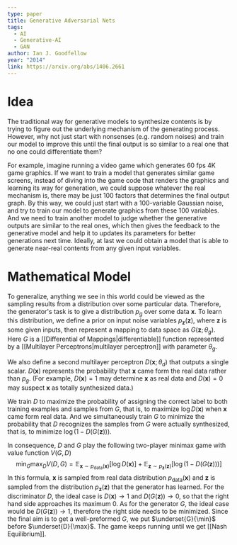 ```yaml
---
type: paper
title: Generative Adversarial Nets
tags:
  - AI
  - Generative-AI
  - GAN
author: Ian J. Goodfellow
year: "2014"
link: https://arxiv.org/abs/1406.2661
---
```

# Idea
The traditional way for generative models to synthesize contents is by trying to figure out the underlying mechanism of the generating process. However, why not just start with nonsenses (e.g. random noises) and train our model to improve this until the final output is so similar to a real one that no one could differentiate them?

For example, imagine running a video game which generates 60 fps 4K game graphics. If we want to train a model that generates similar game screens, instead of diving into the game code that renders the graphics and learning its way for generation, we could suppose whatever the real mechanism is, there may be just $100$ factors that determines the final output graph. By this way, we could just start with a $100$-variable Gaussian noise, and try to train our model to generate graphics from these $100$ variables. And we need to train another model to judge whether the generative outputs are similar to the real ones, which then gives the feedback to the generative model and help it to updates its parameters for better generations next time. Ideally, at last we could obtain a model that is able to generate near-real contents from any given input variables.

# Mathematical Model
To generalize, anything we see in this world could be viewed as the sampling results from a distribution over some particular data. Therefore, the generator's task is to give a distribution $p_g$ over some data $\boldsymbol x$. To learn this distribution, we define a prior on input noise variables $p_{\boldsymbol z}(\boldsymbol z)$, where $\boldsymbol z$ is some given inputs, then represent a mapping to data space as $G(\boldsymbol z;\theta_g)$. Here $G$ is a [[Differential of Mappings|differentiable]] function represented by a [[Multilayer Perceptrons|multilayer perceptron]] with parameter $\theta_g$. 

We also define a second multilayer perceptron $D(\boldsymbol x;\theta_d)$ that outputs a single scalar. $D(\boldsymbol x)$ represents the probability that $\boldsymbol x$ came form the real data rather than $p_g$. (For example, $D(\boldsymbol x)=1$ may determine $\boldsymbol x$ as real data and $D(\boldsymbol x)=0$ may suspect $\boldsymbol x$ as totally synthesized data.) 

We train $D$ to maximize the probability of assigning the correct label to both training examples and samples from $G$, that is, to maximize $\log D(\boldsymbol x)$ when $\boldsymbol x$ came form real data. And we simultaneously train $G$ to minimize the probability that $D$ recognizes the samples from $G$ were actually synthesized, that is, to minimize $\log(1-D(G(\boldsymbol z)))$. 

In consequence, $D$ and $G$ play the following two-player minimax game with value function $V(G,D)$
$$
\min_{G}\max_{D}V(D,G)=\mathbb{E}_{\boldsymbol{x}\sim p_{\text{data}}(\boldsymbol{x})}[\log D(\boldsymbol{x})]+\mathbb{E}_{\boldsymbol{z}\sim p_{\boldsymbol{z}}(\boldsymbol{z})}[\log(1-D(G(\boldsymbol{z})))]
$$
In this formula, $\boldsymbol x$ is sampled from real data distribution $p_{\mathrm{data}}(\boldsymbol x)$ and $\boldsymbol z$ is sampled from the distribution $p_{\boldsymbol z}(\boldsymbol z)$ that the generator has learned. For the discriminator $D$, the ideal case is $D(\boldsymbol x) \to 1$ and $D(G(\boldsymbol z)) \to0$, so that the right hand side approaches its maximum $0$. As for the generator $G$, the ideal case would be $D(G(\boldsymbol z)) \to1$, therefore the right side needs to be minimized. Since the final aim is to get a well-preformed $G$, we put $\underset{G}{\min}$ before $\underset{D}{\max}$. The game keeps running until we get [[Nash Equilibrium]].
